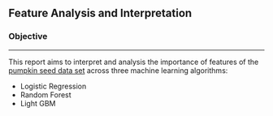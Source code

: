 ## Feature Analysis and Interpretation 

### Objective 
----
This report aims to interpret and analysis the importance of features of the [pumpkin seed data set](https://www.kaggle.com/mkoklu42/pumpkin-seeds-dataset?select=Pumpkin_Seeds_Dataset.xlsx) across three machine learning algorithms: 

- Logistic Regression
- Random Forest
- Light GBM 


